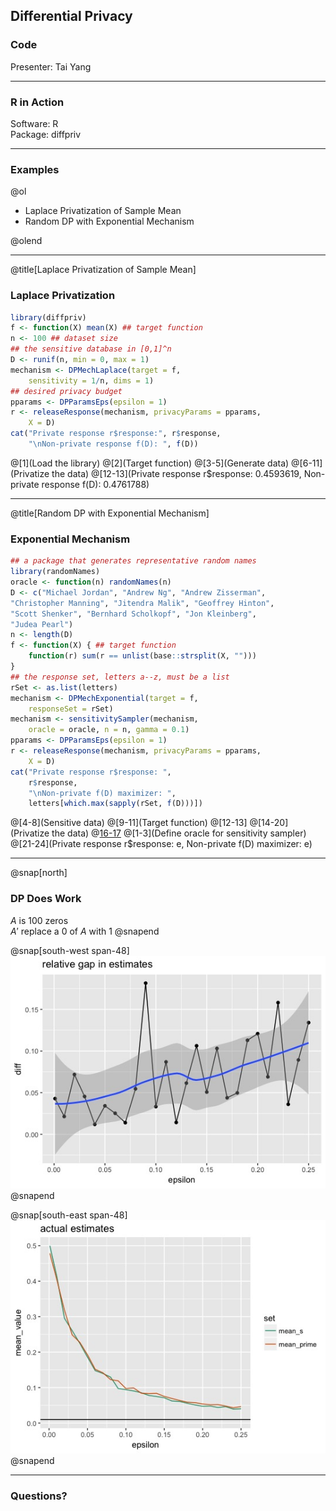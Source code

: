 ## Differential Privacy
### Code

Presenter: Tai Yang


---

### R in Action

Software: R <br />
Package: diffpriv

---

### Examples

@ol[](false)

- Laplace Privatization of Sample Mean
- Random DP with Exponential Mechanism

@olend

---
@title[Laplace Privatization of Sample Mean]

### Laplace Privatization

```r
library(diffpriv)
f <- function(X) mean(X) ## target function
n <- 100 ## dataset size
## the sensitive database in [0,1]^n
D <- runif(n, min = 0, max = 1)
mechanism <- DPMechLaplace(target = f,
    sensitivity = 1/n, dims = 1)
## desired privacy budget
pparams <- DPParamsEps(epsilon = 1)
r <- releaseResponse(mechanism, privacyParams = pparams,
    X = D)
cat("Private response r$response:", r$response,
    "\nNon-private response f(D): ", f(D))
```

@[1](Load the library)
@[2](Target function)
@[3-5](Generate data)
@[6-11](Privatize the data)
@[12-13](Private response r$response: 0.4593619, Non-private response f\(D\): 0.4761788)


---
@title[Random DP with Exponential Mechanism]

### Exponential Mechanism

```r
## a package that generates representative random names
library(randomNames)
oracle <- function(n) randomNames(n)
D <- c("Michael Jordan", "Andrew Ng", "Andrew Zisserman",
"Christopher Manning", "Jitendra Malik", "Geoffrey Hinton",
"Scott Shenker", "Bernhard Scholkopf", "Jon Kleinberg",
"Judea Pearl")
n <- length(D)
f <- function(X) { ## target function
    function(r) sum(r == unlist(base::strsplit(X, "")))
}
## the response set, letters a--z, must be a list
rSet <- as.list(letters)
mechanism <- DPMechExponential(target = f,
    responseSet = rSet)
mechanism <- sensitivitySampler(mechanism,
    oracle = oracle, n = n, gamma = 0.1)
pparams <- DPParamsEps(epsilon = 1)
r <- releaseResponse(mechanism, privacyParams = pparams,
    X = D)
cat("Private response r$response: ",
    r$response,
    "\nNon-private f(D) maximizer: ",
    letters[which.max(sapply(rSet, f(D)))])
```

@[4-8](Sensitive data)
@[9-11](Target function)
@[12-13]
@[14-20](Privatize the data)
@[16-17](Sampler)
@[1-3](Define oracle for sensitivity sampler)
@[21-24](Private response r$response: e, Non-private f\(D\) maximizer: e)

---
@snap[north]
### DP Does Work

$A$ is 100 zeros <br />
$A'$ replace a 0 of $A$ with 1
@snapend

@snap[south-west span-48]
![gap](assets/img/gap.jpeg)
@snapend

@snap[south-east span-48]
![estimate](assets/img/estimate.jpeg)
@snapend

---

### Questions?
